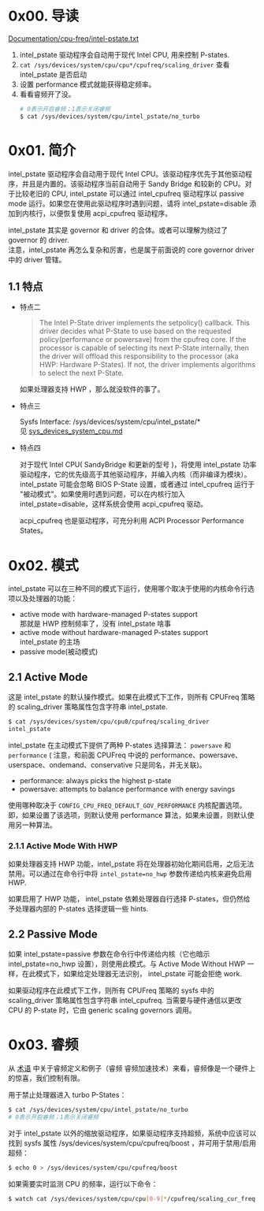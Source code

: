 # 0x00. 导读
[Documentation/cpu-freq/intel-pstate.txt](https://www.kernel.org/doc/Documentation/cpu-freq/intel-pstate.txt)

1. intel_pstate 驱动程序会自动用于现代 Intel CPU, 用来控制 P-states.
2. `cat /sys/devices/system/cpu/cpu*/cpufreq/scaling_driver` 查看 intel_pstate 是否启动
3. 设置 performance 模式就能获得稳定频率。
4. 看看睿频开了没。
    ```bash
    # 0表示开启睿频；1表示关闭睿频
    $ cat /sys/devices/system/cpu/intel_pstate/no_turbo
    ```


# 0x01. 简介

intel_pstate 驱动程序会自动用于现代 Intel CPU。该驱动程序优先于其他驱动程序，并且是内置的。该驱动程序当前自动用于 Sandy Bridge 和较新的 CPU。对于比较老旧的 CPU,  intel_pstate 可以通过 intel_cpufreq 驱动程序以 passive mode 运行。如果您在使用此驱动程序时遇到问题，请将 intel_pstate=disable 添加到内核行，以便恢复使用 acpi_cpufreq 驱动程序。

intel_pstate 其实是 governor 和 driver 的合体。或者可以理解为绕过了 governor 的 driver.   
注意，intel_pstate 再怎么复杂和厉害，也是属于前面说的 core governor driver 中的 driver 管辖。

## 1.1 特点

- 特点二

    > The Intel P-State driver implements the setpolicy() callback. 
    > This driver decides what P-State to use based on the requested policy(performance or powersave) from the cpufreq core. 
    > If the processor is capable of selecting its next P-State internally, 
    > then the driver will offload this responsibility to the processor (aka HWP: Hardware P-States). 
    > If not, the driver implements algorithms to select the next P-State.

    如果处理器支持 HWP ，那么就没软件的事了。

- 特点三

    Sysfs Interface: /sys/devices/system/cpu/intel_pstate/*  
    见 [sys_devices_system_cpu.md](./sys_devices_system_cpu.md)

- 特点四

    对于现代 Intel CPU( SandyBridge 和更新的型号 )，将使用 intel_pstate 功率驱动程序，它的优先级高于其他驱动程序，并编入内核（而非编译为模块）。intel_pstate 可能会忽略 BIOS P-State 设置，或者通过 intel_cpufreq 运行于 "被动模式"。如果使用时遇到问题，可以在内核行加入 intel_pstate=disable，这样系统会使用 acpi_cpufreq 驱动。

    acpi_cpufreq 也是驱动程序，可充分利用 ACPI Processor Performance States。

# 0x02. 模式

intel_pstate 可以在三种不同的模式下运行，使用哪个取决于使用的内核命令行选项以及处理器的功能：
- active mode with hardware-managed P-states support  
    那就是 HWP 控制频率了，没有 intel_pstate 啥事
- active mode without hardware-managed P-states support  
    intel_pstate 的主场
- passive mode(被动模式)

## 2.1 Active Mode

这是 intel_pstate 的默认操作模式。如果在此模式下工作，则所有 CPUFreq 策略的 scaling_driver 策略属性包含字符串 intel_pstate.

```bash
$ cat /sys/devices/system/cpu/cpu0/cpufreq/scaling_driver 
intel_pstate
```

intel_pstate 在主动模式下提供了两种 P-states 选择算法： `powersave` 和 `performance`  ( 注意，和前面 CPUFreq 中说的 performance、powersave、userspace、ondemand、conservative 只是同名，并无关联)。

- performance: always picks the highest p-state  
- powersave: attempts to balance performance with energy savings

使用哪种取决于 `CONFIG_CPU_FREQ_DEFAULT_GOV_PERFORMANCE` 内核配置选项。即，如果设置了该选项，则默认使用 performance 算法，如果未设置，则默认使用另一种算法。

### 2.1.1 Active Mode With HWP

如果处理器支持 HWP 功能，intel_pstate 将在处理器初始化期间启用，之后无法禁用。可以通过在命令行中将 `intel_pstate=no_hwp` 参数传递给内核来避免启用 HWP.

如果启用了 HWP 功能， intel_pstate 依赖处理器自行选择 P-states，但仍然给予处理器内部的 P-states 选择逻辑一些 hints.

## 2.2 Passive Mode

如果 intel_pstate=passive 参数在命令行中传递给内核（它也暗示 intel_pstate=no_hwp 设置），则使用此模式。与 Active Mode Without HWP 一样，在此模式下，如果给定处理器无法识别， intel_pstate 可能会拒绝 work.

如果驱动程序在此模式下工作，则所有 CPUFreq 策略的 sysfs 中的 scaling_driver 策略属性包含字符串 intel_cpufreq. 当需要与硬件通信以更改 CPU 的 P-state 时，它由 generic scaling governors 调用。

# 0x03. 睿频

从 [术语](./术语.md) 中关于睿频定义和例子（睿频 睿频加速技术）来看，睿频像是一个硬件上的惊喜，我们控制有限。

用于禁止处理器进入 turbo P-States：
```bash
$ cat /sys/devices/system/cpu/intel_pstate/no_turbo
# 0表示开启睿频；1表示关闭睿频
```

对于 intel_pstate 以外的缩放驱动程序，如果驱动程序支持超频，系统中应该可以找到 sysfs 属性 /sys/devices/system/cpu/cpufreq/boost ，并可用于禁用/启用超频：
```bash
$ echo 0 > /sys/devices/system/cpu/cpufreq/boost
```

如果需要实时监测 CPU 的频率，运行以下命令：
```bash
$ watch cat /sys/devices/system/cpu/cpu[0-9]*/cpufreq/scaling_cur_freq
```